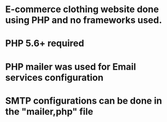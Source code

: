 # E-commerce clothing website done using PHP and no frameworks used.
# PHP 5.6+ required
# PHP mailer was used for Email services configuration
# SMTP configurations can be done in the "mailer,php" file
